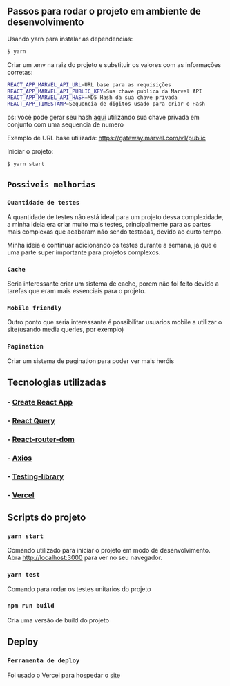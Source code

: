 ## Passos para rodar o projeto em ambiente de desenvolvimento

Usando yarn para instalar as dependencias:

```bash
$ yarn
```

Criar um .env na raiz do projeto e substituir os valores com as informações corretas:

```bash
REACT_APP_MARVEL_API_URL=URL base para as requisições
REACT_APP_MARVEL_API_PUBLIC_KEY=Sua chave publica da Marvel API
REACT_APP_MARVEL_API_HASH=MD5 Hash da sua chave privada
REACT_APP_TIMESTAMP=Sequencia de digitos usado para criar o Hash
```

ps: você pode gerar seu hash [aqui](https://www.md5hashgenerator.com/) utilizando sua chave privada em conjunto com uma sequencia de numero

Exemplo de URL base utilizada: https://gateway.marvel.com/v1/public

Iniciar o projeto:

```bash
$ yarn start
```

## `Possiveis melhorias`

### `Quantidade de testes`

A quantidade de testes não está ideal para um projeto dessa complexidade, a minha ideia era criar muito mais testes, principalmente para as partes mais complexas que acabaram não sendo testadas, devido ao curto tempo.

Minha ideia é continuar adicionando os testes durante a semana, já que é uma parte super importante para projetos complexos.

### `Cache`

Seria interessante criar um sistema de cache, porem não foi feito devido a tarefas que eram mais essenciais para o projeto.

### `Mobile friendly`

Outro ponto que seria interessante é possibilitar usuarios mobile a utilizar o site(usando media queries, por exemplo)

### `Pagination`

Criar um sistema de pagination para poder ver mais heróis

## Tecnologias utilizadas

### - [Create React App](https://github.com/facebook/create-react-app)

### - [React Query](https://react-query.tanstack.com/)

### - [React-router-dom](https://reactrouter.com/)

### - [Axios](https://github.com/axios/axios)

### - [Testing-library](https://github.com/testing-library/react-testing-library)

### - [Vercel](https://vercel.com/)

## Scripts do projeto

### `yarn start`

Comando utilizado para iniciar o projeto em modo de desenvolvimento.\
Abra [http://localhost:3000](http://localhost:3000) para ver no seu navegador.

### `yarn test`

Comando para rodar os testes unitarios do projeto

### `npm run build`

Cria uma versão de build do projeto

## Deploy

### `Ferramenta de deploy `

Foi usado o Vercel para hospedar o [site](https://luizalabs-challenge.vercel.app)
